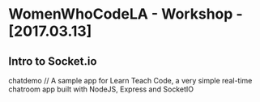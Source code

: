 # WomenWhoCodeLA - Workshop - [2017.03.13]

## Intro to Socket.io

chatdemo // A sample app for Learn Teach Code, a very simple real-time chatroom app built with NodeJS, Express and SocketIO
